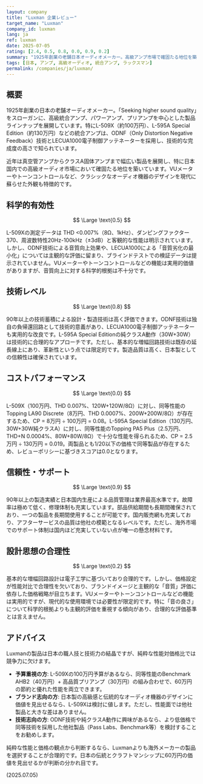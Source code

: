 ```yaml
---
layout: company
title: "Luxman 企業レビュー"
target_name: "Luxman"
company_id: luxman
lang: ja
ref: luxman
date: 2025-07-05
rating: [2.4, 0.5, 0.8, 0.0, 0.9, 0.2]
summary: "1925年創業の老舗日本オーディオメーカー。高級アンプ市場で確固たる地位を築いており、特にL-509XやL-595A Special Editionなどの統合アンプは技術的完成度が高い。しかし価格面では同等性能の製品が12-50分の1の価格で存在し、コストパフォーマンスは極めて劣位。また、主観的な「音質」論に依存する傾向があり、科学的根拠に基づく評価が不十分。品質と信頼性は高く評価されている。"
tags: [日本, アンプ, 高級オーディオ, 統合アンプ, ラックスマン]
permalink: /companies/ja/luxman/
---
```


## 概要

1925年創業の日本の老舗オーディオメーカー。「Seeking higher sound quality」をスローガンに、高級統合アンプ、パワーアンプ、プリアンプを中心とした製品ラインナップを展開しています。特にL-509X（約100万円）、L-595A Special Edition（約130万円）などの統合アンプは、ODNF（Only Distortion Negative Feedback）技術とLECUA1000電子制御アッテネーターを採用し、技術的な完成度の高さで知られています。

近年は真空管アンプからクラスA固体アンプまで幅広い製品を展開し、特に日本国内での高級オーディオ市場において確固たる地位を築いています。VUメーターやトーンコントロールなど、クラシックなオーディオ機器のデザインを現代に蘇らせた外観も特徴的です。

## 科学的有効性

$$ \Large \text{0.5} $$

L-509Xの測定データは THD <0.007%（8Ω、1kHz）、ダンピングファクター370、周波数特性20Hz-100kHz（±3dB）と客観的な性能は明示されています。しかし、ODNF技術による音質向上効果や、LECUA1000による「音質劣化の最小化」については主観的な評価に留まり、ブラインドテストでの検証データは提示されていません。VUメーターやトーンコントロールなどの機能は実用的価値がありますが、音質向上に対する科学的根拠は不十分です。

## 技術レベル

$$ \Large \text{0.8} $$

90年以上の技術蓄積による設計・製造技術は高く評価できます。ODNF技術は独自の負帰還回路として技術的意義があり、LECUA1000電子制御アッテネーターも実用的な改良です。L-595A Special Editionの純クラスA動作（30W+30W）は技術的に合理的なアプローチです。ただし、基本的な増幅回路技術は既存の延長線上にあり、革新性という点では限定的です。製造品質は高く、日本製としての信頼性は確保されています。

## コストパフォーマンス

$$ \Large \text{0.0} $$

L-509X（100万円、THD 0.007%、120W+120W/8Ω）に対し、同等性能のTopping LA90 Discrete（8万円、THD 0.0007%、200W+200W/8Ω）が存在するため、CP = 8万円 ÷ 100万円 = 0.08。L-595A Special Edition（130万円、30W+30W純クラスA）に対し、同等性能のTopping PA5 Plus（2.5万円、THD+N 0.0004%、80W+80W/8Ω）で十分な性能を得られるため、CP = 2.5万円 ÷ 130万円 = 0.019。両製品とも1/20以下の価格で同等製品が存在するため、レビューポリシーに基づきスコアは0.0となります。

## 信頼性・サポート

$$ \Large \text{0.9} $$

90年以上の製造実績と日本国内生産による品質管理は業界最高水準です。故障率は極めて低く、修理体制も充実しています。部品供給期間も長期間確保されており、一つの製品を長期間使用することが可能です。国内販売網も充実しており、アフターサービスの品質は他社の模範となるレベルです。ただし、海外市場でのサポート体制は国内ほど充実していない点が唯一の懸念材料です。

## 設計思想の合理性

$$ \Large \text{0.2} $$

基本的な増幅回路設計は電子工学に基づいており合理的です。しかし、価格設定が性能対比で合理性を欠いており、ブランドイメージと主観的な「音質」評価に依存した価格戦略が目立ちます。VUメーターやトーンコントロールなどの機能は実用的ですが、現代的な使用環境では必要性が限定的です。特に「音の良さ」について科学的根拠よりも主観的評価を重視する傾向があり、合理的な評価基準とは言えません。

## アドバイス

Luxmanの製品は日本の職人技と技術力の結晶ですが、純粋な性能対価格比では競争力に欠けます。

- **予算重視の方**: L-509Xの100万円予算があるなら、同等性能のBenchmark AHB2（40万円）+ 高品質プリアンプ（30万円）の組み合わせで、60万円の節約と優れた性能を両立できます。
- **ブランド志向の方**: 日本製の高級感と伝統的なオーディオ機器のデザインに価値を見出せるなら、L-509Xは検討に値します。ただし、性能面では他社製品と大きな差はありません。
- **技術志向の方**: ODNF技術や純クラスA動作に興味があるなら、より低価格で同等技術を採用した他社製品（Pass Labs、Benchmark等）を検討することをお勧めします。

純粋な性能と価格の観点から判断するなら、Luxmanよりも海外メーカーの製品を選択することが合理的です。日本の伝統とクラフトマンシップに60万円の価値を見出せるかが判断の分かれ目です。

(2025.07.05)
